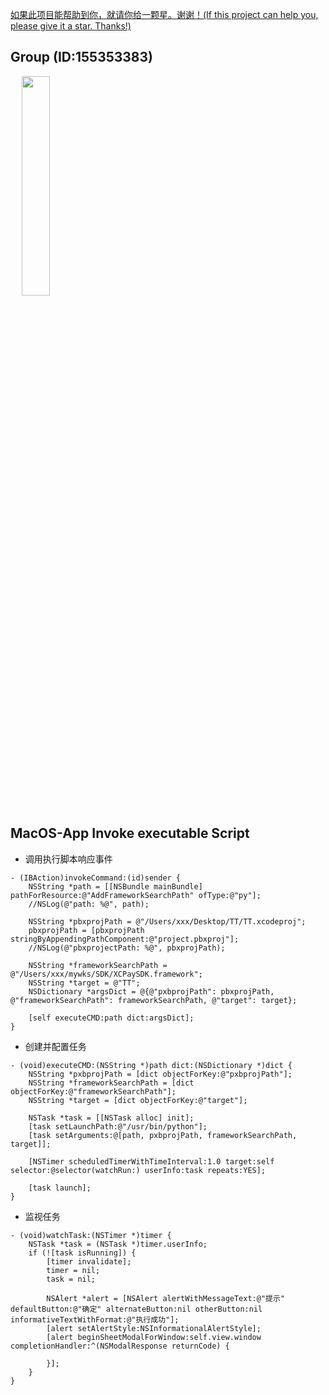[如果此项目能帮助到你，就请你给一颗星。谢谢！(If this project can help you, please give it a star. Thanks!)](https://github.com/dgynfi/Script)

## Group (ID:155353383)

<div align=left>
&emsp; <img src="https://github.com/dgynfi/Script/raw/master/images/qq155353383.jpg" width="30%" />
</div>

## MacOS-App Invoke executable Script

- 调用执行脚本响应事件

```
- (IBAction)invokeCommand:(id)sender {
    NSString *path = [[NSBundle mainBundle] pathForResource:@"AddFrameworkSearchPath" ofType:@"py"];
    //NSLog(@"path: %@", path);
    
    NSString *pbxprojPath = @"/Users/xxx/Desktop/TT/TT.xcodeproj";
    pbxprojPath = [pbxprojPath stringByAppendingPathComponent:@"project.pbxproj"];
    //NSLog(@"pbxprojectPath: %@", pbxprojPath);
    
    NSString *frameworkSearchPath = @"/Users/xxx/mywks/SDK/XCPaySDK.framework";
    NSString *target = @"TT";
    NSDictionary *argsDict = @{@"pxbprojPath": pbxprojPath, @"frameworkSearchPath": frameworkSearchPath, @"target": target};
   
    [self executeCMD:path dict:argsDict];
}
```

- 创建并配置任务

``` objc
- (void)executeCMD:(NSString *)path dict:(NSDictionary *)dict {
    NSString *pxbprojPath = [dict objectForKey:@"pxbprojPath"];
    NSString *frameworkSearchPath = [dict objectForKey:@"frameworkSearchPath"];
    NSString *target = [dict objectForKey:@"target"];
    
    NSTask *task = [[NSTask alloc] init];
    [task setLaunchPath:@"/usr/bin/python"];
    [task setArguments:@[path, pxbprojPath, frameworkSearchPath, target]];
    
    [NSTimer scheduledTimerWithTimeInterval:1.0 target:self selector:@selector(watchRun:) userInfo:task repeats:YES];
    
    [task launch];
}
```

- 监视任务

```
- (void)watchTask:(NSTimer *)timer {
    NSTask *task = (NSTask *)timer.userInfo;
    if (![task isRunning]) {
        [timer invalidate];
        timer = nil;
        task = nil;
        
        NSAlert *alert = [NSAlert alertWithMessageText:@"提示" defaultButton:@"确定" alternateButton:nil otherButton:nil informativeTextWithFormat:@"执行成功"];
        [alert setAlertStyle:NSInformationalAlertStyle];
        [alert beginSheetModalForWindow:self.view.window completionHandler:^(NSModalResponse returnCode) {
        
        }];
    }
}
```
